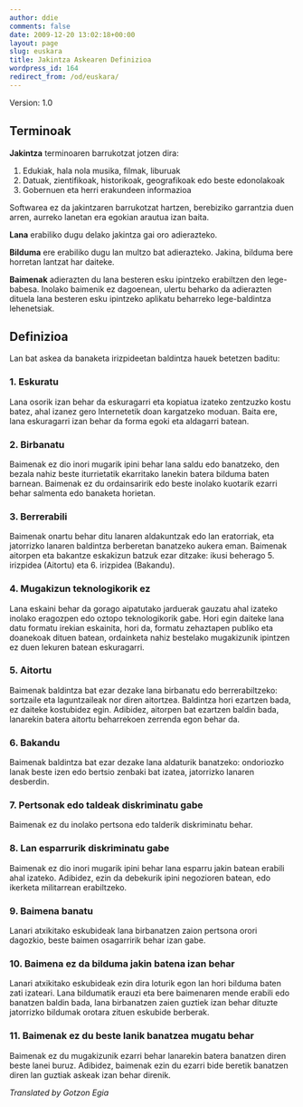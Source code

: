 ```yaml
---
author: ddie
comments: false
date: 2009-12-20 13:02:18+00:00
layout: page
slug: euskara
title: Jakintza Askearen Definizioa
wordpress_id: 164
redirect_from: /od/euskara/
---
```


Version: 1.0

## Terminoak 

**Jakintza** terminoaren barrukotzat jotzen dira: 

  1. Edukiak, hala nola musika, filmak, liburuak 
  2. Datuak, zientifikoak, historikoak, geografikoak edo beste edonolakoak 
  3. Gobernuen eta herri erakundeen informazioa 

Softwarea ez da jakintzaren barrukotzat hartzen, berebiziko garrantzia duen arren, aurreko lanetan era egokian arautua izan baita. 

**Lana** erabiliko dugu delako jakintza gai oro adierazteko. 

**Bilduma** ere erabiliko dugu lan multzo bat adierazteko. Jakina, bilduma bere horretan lantzat har daiteke. 

**Baimenak** adierazten du lana besteren esku ipintzeko erabiltzen den lege-babesa. Inolako baimenik ez dagoenean, ulertu beharko da adierazten dituela lana besteren esku ipintzeko aplikatu beharreko lege-baldintza lehenetsiak. 

## Definizioa 

Lan bat askea da banaketa irizpideetan baldintza hauek betetzen baditu: 

### 1. Eskuratu 

Lana osorik izan behar da eskuragarri eta kopiatua izateko zentzuzko kostu batez, ahal izanez gero Internetetik doan kargatzeko moduan. Baita ere, lana eskuragarri izan behar da forma egoki eta aldagarri batean. 

### 2. Birbanatu 

Baimenak ez dio inori mugarik ipini behar lana saldu edo banatzeko, den bezala nahiz beste iturrietatik ekarritako lanekin batera bilduma baten barnean. Baimenak ez du ordainsaririk edo beste inolako kuotarik ezarri behar salmenta edo banaketa horietan. 

### 3. Berrerabili 

Baimenak onartu behar ditu lanaren aldakuntzak edo lan eratorriak, eta jatorrizko lanaren baldintza berberetan banatzeko aukera eman. Baimenak aitorpen eta bakantze eskakizun batzuk ezar ditzake: ikusi beherago 5. irizpidea (Aitortu) eta 6. irizpidea (Bakandu). 

### 4. Mugakizun teknologikorik ez 

Lana eskaini behar da gorago aipatutako jarduerak gauzatu ahal izateko inolako eragozpen edo oztopo teknologikorik gabe. Hori egin daiteke lana datu formatu irekian eskainita, hori da, formatu zehaztapen publiko eta doanekoak dituen batean, ordainketa nahiz bestelako mugakizunik ipintzen ez duen lekuren batean eskuragarri. 

### 5. Aitortu 

Baimenak baldintza bat ezar dezake lana birbanatu edo berrerabiltzeko: sortzaile eta laguntzaileak nor diren aitortzea. Baldintza hori ezartzen bada, ez daiteke kostubidez egin. Adibidez, aitorpen bat ezartzen baldin bada, lanarekin batera aitortu beharrekoen zerrenda egon behar da. 

### 6. Bakandu 

Baimenak baldintza bat ezar dezake lana aldaturik banatzeko: ondoriozko lanak beste izen edo bertsio zenbaki bat izatea, jatorrizko lanaren desberdin. 

### 7. Pertsonak edo taldeak diskriminatu gabe 

Baimenak ez du inolako pertsona edo talderik diskriminatu behar. 

### 8. Lan esparrurik diskriminatu gabe 

Baimenak ez dio inori mugarik ipini behar lana esparru jakin batean erabili ahal izateko. Adibidez, ezin da debekurik ipini negozioren batean, edo ikerketa militarrean erabiltzeko. 

### 9. Baimena banatu 

Lanari atxikitako eskubideak lana birbanatzen zaion pertsona orori dagozkio, beste baimen osagarririk behar izan gabe. 

### 10. Baimena ez da bilduma jakin batena izan behar 

Lanari atxikitako eskubideak ezin dira loturik egon lan hori bilduma baten zati izateari. Lana bildumatik erauzi eta bere baimenaren mende erabili edo banatzen baldin bada, lana birbanatzen zaien guztiek izan behar dituzte jatorrizko bildumak orotara zituen eskubide berberak. 

### 11. Baimenak ez du beste lanik banatzea mugatu behar 

Baimenak ez du mugakizunik ezarri behar lanarekin batera banatzen diren beste lanei buruz. Adibidez, baimenak ezin du ezarri bide beretik banatzen diren lan guztiak askeak izan behar direnik.

*Translated by Gotzon Egia*


